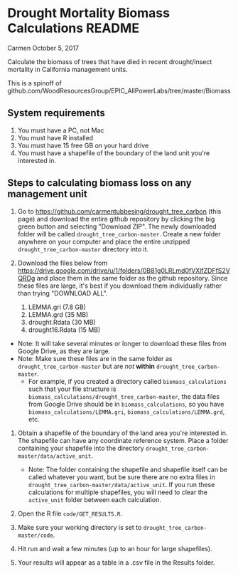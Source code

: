 Drought Mortality Biomass Calculations README
================
Carmen
October 5, 2017

Calculate the biomass of trees that have died in recent drought/insect mortality in California management units.

This is a spinoff of github.com/WoodResourcesGroup/EPIC\_AllPowerLabs/tree/master/Biomass

System requirements
-------------------

1.  You must have a PC, not Mac
2.  You must have R installed
3.  You must have 15 free GB on your hard drive
4.  You must have a shapefile of the boundary of the land unit you're interested in.

Steps to calculating biomass loss on any management unit
--------------------------------------------------------

1.  Go to <https://github.com/carmentubbesing/drought_tree_carbon> (this page) and download the entire github repository by clicking the big green button and selecting "Download ZIP". The newly downloaded folder will be called `drought_tree_carbon-master`. Create a new folder anywhere on your computer and place the entire unzipped `drought_tree_carbon-master` directory into it.

2.  Download the files below from <https://drive.google.com/drive/u/1/folders/0B81g0LRLmd0fVXlfZDFfS2VQRDg> and place them in the same folder as the github repository. Since these files are large, it's best if you download them individually rather than trying "DOWNLOAD ALL".
    1.  LEMMA.gri (7.8 GB)
    2.  LEMMA.grd (35 MB)
    3.  drought.Rdata (30 MB)
    4.  drought16.Rdata (15 MB)

-   Note: It will take several minutes or longer to download these files from Google Drive, as they are large.
-   Note: Make sure these files are in the same folder as `drought_tree_carbon-master` but are *not* **within** `drought_tree_carbon-master`.
    -   For example, if you created a directory called `biomass_calculations` such that your file structure is `biomass_calculations/drought_tree_carbon-master`, the data files from Google Drive should be in `biomass_calculations`, so you have `biomass_calculations/LEMMA.gri`, `biomass_calculations/LEMMA.grd`, etc.

1.  Obtain a shapefile of the boundary of the land area you're interested in. The shapefile can have any coordinate reference system. Place a folder containing your shapefile into the directory `drought_tree_carbon-master/data/active_unit`.
    -   Note: The folder containing the shapefile and shapefile itself can be called whatever you want, but be sure there are no extra files in `drought_tree_carbon-master/data/active_unit`. If you run these calculations for multiple shapefiles, you will need to clear the `active_unit` folder between each calculation.

2.  Open the R file `code/GET_RESULTS.R`.

3.  Make sure your working directory is set to `drought_tree_carbon-master/code`.

4.  Hit run and wait a few minutes (up to an hour for large shapefiles).

5.  Your results will appear as a table in a .csv file in the Results folder.
